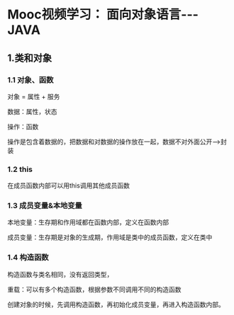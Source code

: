 # Mooc视频学习： 面向对象语言---JAVA

## 1.类和对象

### 1.1 对象、函数
对象 = 属性 + 服务

数据：属性，状态

操作：函数

操作是包含着数据的，把数据和对数据的操作放在一起，数据不对外面公开-->封装
### 1.2 this
在成员函数内部可以用this调用其他成员函数

### 1.3 成员变量&本地变量

本地变量：生存期和作用域都在函数内部，定义在函数内部

成员变量：生存期是对象的生成期，作用域是类中的成员函数，定义在类中

### 1.4 构造函数
构造函数与类名相同，没有返回类型，

重载：可以有多个构造函数，根据参数不同调用不同的构造函数

创建对象的时候，先调用构造函数，再初始化成员变量，再进入构造函数内部。
